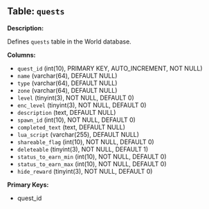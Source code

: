 ## Table: `quests`

**Description:**

Defines `quests` table in the World database.

**Columns:**
- `quest_id` (int(10), PRIMARY KEY, AUTO_INCREMENT, NOT NULL)
- `name` (varchar(64), DEFAULT NULL)
- `type` (varchar(64), DEFAULT NULL)
- `zone` (varchar(64), DEFAULT NULL)
- `level` (tinyint(3), NOT NULL, DEFAULT 0)
- `enc_level` (tinyint(3), NOT NULL, DEFAULT 0)
- `description` (text, DEFAULT NULL)
- `spawn_id` (int(10), NOT NULL, DEFAULT 0)
- `completed_text` (text, DEFAULT NULL)
- `lua_script` (varchar(255), DEFAULT NULL)
- `shareable_flag` (int(10), NOT NULL, DEFAULT 0)
- `deleteable` (tinyint(3), NOT NULL, DEFAULT 1)
- `status_to_earn_min` (int(10), NOT NULL, DEFAULT 0)
- `status_to_earn_max` (int(10), NOT NULL, DEFAULT 0)
- `hide_reward` (tinyint(3), NOT NULL, DEFAULT 0)

**Primary Keys:**
- quest_id